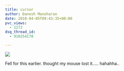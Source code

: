 ```yaml
---
title: cursor
author: Danesh Manoharan
date: 2010-04-05T09:43:35+00:00
pvc_views:
  - 1272
dsq_thread_id:
  - 910254178

---
```

![](/wp-content/uploads/2010/04/113924d1245685712funnys.gif)

<!--more-->Fell for this earlier. thought my mouse lost it..... hahahha..